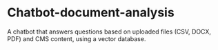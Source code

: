 # Chatbot-document-analysis
A chatbot that answers questions based on uploaded files (CSV, DOCX, PDF) and CMS content, using a vector database.
